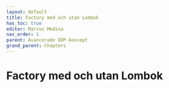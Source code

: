 ```yaml
---
layout: default
title: Factory med och utan Lombok
has_toc: true
editor: Marcus Medina
nav_order: 1
parent: Avancerade OOP-koncept
grand_parent: Chapters
---
```


# Factory med och utan Lombok
